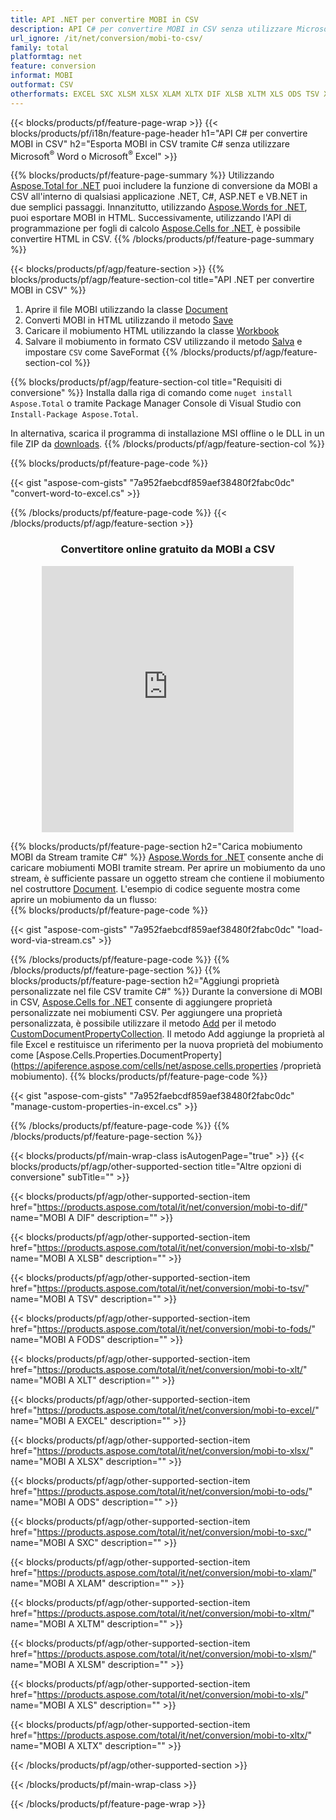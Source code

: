 ```yaml
---
title: API .NET per convertire MOBI in CSV
description: API C# per convertire MOBI in CSV senza utilizzare Microsoft Excel o Adobe Reader
url_ignore: /it/net/conversion/mobi-to-csv/
family: total
platformtag: net
feature: conversion
informat: MOBI
outformat: CSV
otherformats: EXCEL SXC XLSM XLSX XLAM XLTX DIF XLSB XLTM XLS ODS TSV XLT FODS
---
```

{{< blocks/products/pf/feature-page-wrap >}}
{{< blocks/products/pf/i18n/feature-page-header h1="API C# per convertire MOBI in CSV" h2="Esporta MOBI in CSV tramite C# senza utilizzare Microsoft<sup>&reg;</sup> Word o Microsoft<sup>&reg;</sup> Excel" >}}

{{% blocks/products/pf/feature-page-summary %}}
Utilizzando [Aspose.Total for .NET](https://products.aspose.com/total/net/) puoi includere la funzione di conversione da MOBI a CSV all'interno di qualsiasi applicazione .NET, C#, ASP.NET e VB.NET in due semplici passaggi. Innanzitutto, utilizzando [Aspose.Words for .NET](https://products.aspose.com/words/net/), puoi esportare MOBI in HTML. Successivamente, utilizzando l'API di programmazione per fogli di calcolo [Aspose.Cells for .NET](https://products.aspose.com/cells/net/), è possibile convertire HTML in CSV.
{{% /blocks/products/pf/feature-page-summary  %}}

{{< blocks/products/pf/agp/feature-section >}}
{{% blocks/products/pf/agp/feature-section-col title="API .NET per convertire MOBI in CSV" %}}
1. Aprire il file MOBI utilizzando la classe [Document](https://apiference.aspose.com/words/net/aspose.words/mobiument)
2. Converti MOBI in HTML utilizzando il metodo [Save](https://apiference.aspose.com/words/net/aspose.words.mobiument/save/methods/4)
3. Caricare il mobiumento HTML utilizzando la classe [Workbook](https://apiference.aspose.com/cells/net/aspose.cells/workbook)
4. Salvare il mobiumento in formato CSV utilizzando il metodo [Salva](https://apiference.aspose.com/cells/net/aspose.cells.workbook/save/methods/4) e impostare `CSV` come SaveFormat
{{% /blocks/products/pf/agp/feature-section-col %}}

{{% blocks/products/pf/agp/feature-section-col title="Requisiti di conversione" %}}
Installa dalla riga di comando come ```nuget install Aspose.Total``` o tramite Package Manager Console di Visual Studio con ```Install-Package Aspose.Total```.

In alternativa, scarica il programma di installazione MSI offline o le DLL in un file ZIP da [downloads](https://releases.aspose.com/total/net).
{{% /blocks/products/pf/agp/feature-section-col %}}

{{% blocks/products/pf/feature-page-code %}}

{{< gist "aspose-com-gists" "7a952faebcdf859aef38480f2fabc0dc" "convert-word-to-excel.cs" >}}


{{% /blocks/products/pf/feature-page-code %}}
{{< /blocks/products/pf/agp/feature-section >}}
<div class="container-fluid agp-content bg-white aboutfile box-1 vh100 section nopbtm">
<div class=container>
<div class=row>
<div class="demobox tc col-md-12 padding-0" align="center">

<h3>Convertitore online gratuito da MOBI a CSV</h3>

<iframe style="border: none; height: 426px;" scrolling="no" src="https://total-conversion-app-65z5r2lp.qa.k8s.dynabic.com/?to=csv&from=mobi" id="child-iframe" width="80%"></iframe>

</div></div>
</div></div>

{{% blocks/products/pf/feature-page-section  h2="Carica mobiumento MOBI da Stream tramite C#" %}}
[Aspose.Words for .NET](https://products.aspose.com/words/net/) consente anche di caricare mobiumenti MOBI tramite stream. Per aprire un mobiumento da uno stream, è sufficiente passare un oggetto stream che contiene il mobiumento nel costruttore [Document](https://apiference.aspose.com/words/net/aspose.words/mobiument). L'esempio di codice seguente mostra come aprire un mobiumento da un flusso:  
{{% blocks/products/pf/feature-page-code %}}

{{< gist "aspose-com-gists" "7a952faebcdf859aef38480f2fabc0dc" "load-word-via-stream.cs" >}}

{{% /blocks/products/pf/feature-page-code  %}}
{{% /blocks/products/pf/feature-page-section %}}
{{% blocks/products/pf/feature-page-section  h2="Aggiungi proprietà personalizzate nel file CSV tramite C#" %}}
Durante la conversione di MOBI in CSV, [Aspose.Cells for .NET](https://products.aspose.com/cells/net/) consente di aggiungere proprietà personalizzate nei mobiumenti CSV. Per aggiungere una proprietà personalizzata, è possibile utilizzare il metodo [Add](https://apiference.aspose.com/cells/net/aspose.cells.properties/custommobiumentpropertycollection/methods/add/index) per il metodo [CustomDocumentPropertyCollection](https://apiference.aspose.com/cells/net/aspose.cells.properties/custommobiumentpropertycollection). Il metodo Add aggiunge la proprietà al file Excel e restituisce un riferimento per la nuova proprietà del mobiumento come [Aspose.Cells.Properties.DocumentProperty](https://apiference.aspose.com/cells/net/aspose.cells.properties /proprietà mobiumento). 
{{% blocks/products/pf/feature-page-code %}}

{{< gist "aspose-com-gists" "7a952faebcdf859aef38480f2fabc0dc" "manage-custom-properties-in-excel.cs" >}}

{{% /blocks/products/pf/feature-page-code  %}}
{{% /blocks/products/pf/feature-page-section %}}

{{< blocks/products/pf/main-wrap-class isAutogenPage="true" >}}
{{< blocks/products/pf/agp/other-supported-section title="Altre opzioni di conversione" subTitle="" >}}

{{< blocks/products/pf/agp/other-supported-section-item href="https://products.aspose.com/total/it/net/conversion/mobi-to-dif/" name="MOBI A DIF" description="" >}}

{{< blocks/products/pf/agp/other-supported-section-item href="https://products.aspose.com/total/it/net/conversion/mobi-to-xlsb/" name="MOBI A XLSB" description="" >}}

{{< blocks/products/pf/agp/other-supported-section-item href="https://products.aspose.com/total/it/net/conversion/mobi-to-tsv/" name="MOBI A TSV" description="" >}}

{{< blocks/products/pf/agp/other-supported-section-item href="https://products.aspose.com/total/it/net/conversion/mobi-to-fods/" name="MOBI A FODS" description="" >}}

{{< blocks/products/pf/agp/other-supported-section-item href="https://products.aspose.com/total/it/net/conversion/mobi-to-xlt/" name="MOBI A XLT" description="" >}}

{{< blocks/products/pf/agp/other-supported-section-item href="https://products.aspose.com/total/it/net/conversion/mobi-to-excel/" name="MOBI A EXCEL" description="" >}}

{{< blocks/products/pf/agp/other-supported-section-item href="https://products.aspose.com/total/it/net/conversion/mobi-to-xlsx/" name="MOBI A XLSX" description="" >}}

{{< blocks/products/pf/agp/other-supported-section-item href="https://products.aspose.com/total/it/net/conversion/mobi-to-ods/" name="MOBI A ODS" description="" >}}

{{< blocks/products/pf/agp/other-supported-section-item href="https://products.aspose.com/total/it/net/conversion/mobi-to-sxc/" name="MOBI A SXC" description="" >}}

{{< blocks/products/pf/agp/other-supported-section-item href="https://products.aspose.com/total/it/net/conversion/mobi-to-xlam/" name="MOBI A XLAM" description="" >}}

{{< blocks/products/pf/agp/other-supported-section-item href="https://products.aspose.com/total/it/net/conversion/mobi-to-xltm/" name="MOBI A XLTM" description="" >}}

{{< blocks/products/pf/agp/other-supported-section-item href="https://products.aspose.com/total/it/net/conversion/mobi-to-xlsm/" name="MOBI A XLSM" description="" >}}

{{< blocks/products/pf/agp/other-supported-section-item href="https://products.aspose.com/total/it/net/conversion/mobi-to-xls/" name="MOBI A XLS" description="" >}}

{{< blocks/products/pf/agp/other-supported-section-item href="https://products.aspose.com/total/it/net/conversion/mobi-to-xltx/" name="MOBI A XLTX" description="" >}}



{{< /blocks/products/pf/agp/other-supported-section >}}

{{< /blocks/products/pf/main-wrap-class >}}

{{< /blocks/products/pf/feature-page-wrap >}}